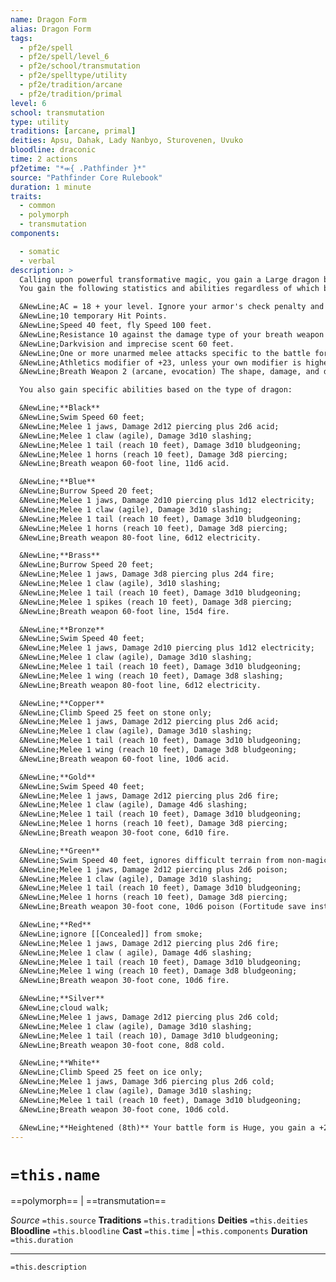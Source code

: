 ```yaml
---
name: Dragon Form
alias: Dragon Form
tags:
  - pf2e/spell
  - pf2e/spell/level_6
  - pf2e/school/transmutation
  - pf2e/spelltype/utility
  - pf2e/tradition/arcane
  - pf2e/tradition/primal
level: 6
school: transmutation
type: utility
traditions: [arcane, primal]
deities: Apsu, Dahak, Lady Nanbyo, Sturovenen, Uvuko
bloodline: draconic
time: 2 actions
pf2etime: "*⬺{ .Pathfinder }*"
source: "Pathfinder Core Rulebook"
duration: 1 minute
traits:
  - common
  - polymorph
  - transmutation
components:

  - somatic
  - verbal
description: >
  Calling upon powerful transformative magic, you gain a Large dragon battle form. You must have space to expand or the spell is lost. When you cast this spell, choose one type of chromatic or metallic dragon. While in this form, you gain the dragon trait. You have hands in this battle form and can take manipulate actions. You can Dismiss the spell.
  You gain the following statistics and abilities regardless of which battle form you choose:

  &NewLine;AC = 18 + your level. Ignore your armor's check penalty and Speed reduction.
  &NewLine;10 temporary Hit Points.
  &NewLine;Speed 40 feet, fly Speed 100 feet.
  &NewLine;Resistance 10 against the damage type of your breath weapon (see below).
  &NewLine;Darkvision and imprecise scent 60 feet.
  &NewLine;One or more unarmed melee attacks specific to the battle form you choose, which are the only attacks you can Strike with. You're trained with them. Your attack modifier is +22, and your damage bonus is +6. These attacks are Strength based (for the purpose of the [[Enfeebled]] condition, for example). If your unarmed attack modifier is higher, you can use it instead. See below for more on these attacks.
  &NewLine;Athletics modifier of +23, unless your own modifier is higher.
  &NewLine;Breath Weapon 2 (arcane, evocation) The shape, damage, and damage type of your breath weapon depend on your specific dragon form (see below). A creature in the area attempts a basic save against your spell DC. This is a Reflex save unless stated otherwise in the special ability description for your specific dragon form. Once activated, your breath weapon can't be used again for [[/br 1d4 #rounds]]{1d4 rounds}. Your breath weapon has the trait corresponding to the type of damage it deals.

  You also gain specific abilities based on the type of dragon:

  &NewLine;**Black**
  &NewLine;Swim Speed 60 feet;
  &NewLine;Melee 1 jaws, Damage 2d12 piercing plus 2d6 acid;
  &NewLine;Melee 1 claw (agile), Damage 3d10 slashing;
  &NewLine;Melee 1 tail (reach 10 feet), Damage 3d10 bludgeoning;
  &NewLine;Melee 1 horns (reach 10 feet), Damage 3d8 piercing;
  &NewLine;Breath weapon 60-foot line, 11d6 acid.

  &NewLine;**Blue**
  &NewLine;Burrow Speed 20 feet;
  &NewLine;Melee 1 jaws, Damage 2d10 piercing plus 1d12 electricity;
  &NewLine;Melee 1 claw (agile), Damage 3d10 slashing;
  &NewLine;Melee 1 tail (reach 10 feet), Damage 3d10 bludgeoning;
  &NewLine;Melee 1 horns (reach 10 feet), Damage 3d8 piercing;
  &NewLine;Breath weapon 80-foot line, 6d12 electricity.

  &NewLine;**Brass**
  &NewLine;Burrow Speed 20 feet;
  &NewLine;Melee 1 jaws, Damage 3d8 piercing plus 2d4 fire;
  &NewLine;Melee 1 claw (agile), 3d10 slashing;
  &NewLine;Melee 1 tail (reach 10 feet), Damage 3d10 bludgeoning;
  &NewLine;Melee 1 spikes (reach 10 feet), Damage 3d8 piercing;
  &NewLine;Breath weapon 60-foot line, 15d4 fire.

  &NewLine;**Bronze**
  &NewLine;Swim Speed 40 feet;
  &NewLine;Melee 1 jaws, Damage 2d10 piercing plus 1d12 electricity;
  &NewLine;Melee 1 claw (agile), Damage 3d10 slashing;
  &NewLine;Melee 1 tail (reach 10 feet), Damage 3d10 bludgeoning;
  &NewLine;Melee 1 wing (reach 10 feet), Damage 3d8 slashing;
  &NewLine;Breath weapon 80-foot line, 6d12 electricity.

  &NewLine;**Copper**
  &NewLine;Climb Speed 25 feet on stone only;
  &NewLine;Melee 1 jaws, Damage 2d12 piercing plus 2d6 acid;
  &NewLine;Melee 1 claw (agile), Damage 3d10 slashing;
  &NewLine;Melee 1 tail (reach 10 feet), Damage 3d10 bludgeoning;
  &NewLine;Melee 1 wing (reach 10 feet), Damage 3d8 bludgeoning;
  &NewLine;Breath weapon 60-foot line, 10d6 acid.

  &NewLine;**Gold**
  &NewLine;Swim Speed 40 feet;
  &NewLine;Melee 1 jaws, Damage 2d12 piercing plus 2d6 fire;
  &NewLine;Melee 1 claw (agile), Damage 4d6 slashing;
  &NewLine;Melee 1 tail (reach 10 feet), Damage 3d10 bludgeoning;
  &NewLine;Melee 1 horns (reach 10 feet), Damage 3d8 piercing;
  &NewLine;Breath weapon 30-foot cone, 6d10 fire.

  &NewLine;**Green**
  &NewLine;Swim Speed 40 feet, ignores difficult terrain from non-magical foliage;
  &NewLine;Melee 1 jaws, Damage 2d12 piercing plus 2d6 poison;
  &NewLine;Melee 1 claw (agile), Damage 3d10 slashing;
  &NewLine;Melee 1 tail (reach 10 feet), Damage 3d10 bludgeoning;
  &NewLine;Melee 1 horns (reach 10 feet), Damage 3d8 piercing;
  &NewLine;Breath weapon 30-foot cone, 10d6 poison (Fortitude save instead of Reflex).

  &NewLine;**Red**
  &NewLine;ignore [[Concealed]] from smoke;
  &NewLine;Melee 1 jaws, Damage 2d12 piercing plus 2d6 fire;
  &NewLine;Melee 1 claw ( agile), Damage 4d6 slashing;
  &NewLine;Melee 1 tail (reach 10 feet), Damage 3d10 bludgeoning;
  &NewLine;Melee 1 wing (reach 10 feet), Damage 3d8 bludgeoning;
  &NewLine;Breath weapon 30-foot cone, 10d6 fire.

  &NewLine;**Silver**
  &NewLine;cloud walk;
  &NewLine;Melee 1 jaws, Damage 2d12 piercing plus 2d6 cold;
  &NewLine;Melee 1 claw (agile), Damage 3d10 slashing;
  &NewLine;Melee 1 tail (reach 10), Damage 3d10 bludgeoning;
  &NewLine;Breath weapon 30-foot cone, 8d8 cold.

  &NewLine;**White**
  &NewLine;Climb Speed 25 feet on ice only;
  &NewLine;Melee 1 jaws, Damage 3d6 piercing plus 2d6 cold;
  &NewLine;Melee 1 claw (agile), Damage 3d10 slashing;
  &NewLine;Melee 1 tail (reach 10 feet), Damage 3d10 bludgeoning;
  &NewLine;Breath weapon 30-foot cone, 10d6 cold.

  &NewLine;**Heightened (8th)** Your battle form is Huge, you gain a +20-foot status bonus to your fly Speed, and your attacks have 10-foot reach (or 15-foot reach if they previously had 10-foot reach). You instead gain AC = 21 + your level, 15 temporary HP, an attack modifier of +28, a damage bonus of +12, Athletics +28, and a +14 status bonus to breath weapon damage.
---
```

# `=this.name`
==polymorph== | ==transmutation==

*Source* `=this.source`
**Traditions** `=this.traditions`
**Deities** `=this.deities`
**Bloodline** `=this.bloodline`
**Cast** `=this.time` | `=this.components`
**Duration** `=this.duration`

***
`=this.description`